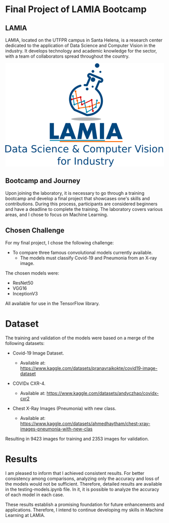 # Final Project of LAMIA Bootcamp

## LAMIA

LAMIA, located on the UTFPR campus in Santa Helena, is a research center dedicated to the application of Data Science and Computer Vision in the industry. It develops technology and academic knowledge for the sector, with a team of collaborators spread throughout the country.

![LAMIA logo](/images/lamia.png)

## Bootcamp and Journey

Upon joining the laboratory, it is necessary to go through a training bootcamp and develop a final project that showcases one's skills and contributions. During this process, participants are considered beginners and have a deadline to complete the training. The laboratory covers various areas, and I chose to focus on Machine Learning.

## Chosen Challenge

For my final project, I chose the following challenge:

- To compare three famous convolutional models currently available.
    - The models must classify Covid-19 and Pneumonia from an X-ray image.

The chosen models were:

- ResNet50
- VGG16
- InceptionV3

All available for use in the TensorFlow library.

# Dataset

The training and validation of the models were based on a merge of the following datasets:

- Covid-19 Image Dataset.
    - Available at: https://www.kaggle.com/datasets/pranavraikokte/covid19-image-dataset

- COVIDx CXR-4.
    - Available at: https://www.kaggle.com/datasets/andyczhao/covidx-cxr2

- Chest X-Ray Images (Pneumonia) with new class.
    - Available at: https://www.kaggle.com/datasets/ahmedhaytham/chest-xray-images-pneumonia-with-new-clas

Resulting in 9423 images for training and 2353 images for validation.

# Results

I am pleased to inform that I achieved consistent results.
For better consistency among comparisons, analyzing only the accuracy and loss of the models would not be sufficient.
Therefore, detailed results are available in the testing-models.ipynb file. In it, it is possible to analyze the accuracy of each model in each case.

These results establish a promising foundation for future enhancements and applications. Therefore, I intend to continue developing my skills in Machine Learning at LAMIA.